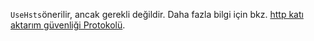 `UseHsts`önerilir, ancak gerekli değildir. Daha fazla bilgi için bkz. [http katı aktarım güvenliği Protokolü](xref:security/enforcing-ssl#http-strict-transport-security-protocol-hsts).
